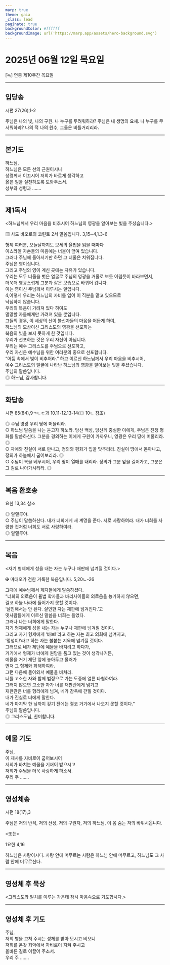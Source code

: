 ```yaml
---
marp: true
theme: gaia
_class: lead
paginate: true
backgroundColor: #ffffff
backgroundImage: url('https://marp.app/assets/hero-background.svg')
---
```


# 2025년 06월 12일 목요일

[녹] 연중 제10주간 목요일  




---

## 입당송

시편 27(26),1-2

주님은 나의 빛, 나의 구원. 나 누구를 두려워하랴? 주님은 내 생명의 요새. 나 누구를 무서워하랴? 나의 적 나의 원수, 그들은 비틀거리리라.  
  


---

## 본기도

하느님,  
하느님은 모든 선의 근원이시니  
성령께서 이끄시어 저희가 바르게 생각하고  
옳은 일을 실천하도록 도와주소서.  
성부와 성령과 …….  
  


---

## 제1독서

<하느님께서 우리 마음을 비추시어 하느님의 영광을 알아보는 빛을 주셨습니다.>

▥ 사도 바오로의 코린토 2서 말씀입니다. 3,15─4,1.3-6

형제 여러분, 오늘날까지도 모세의 율법을 읽을 때마다  
이스라엘 자손들의 마음에는 너울이 덮여 있습니다.  
그러나 주님께 돌아서기만 하면 그 너울은 치워집니다.  
주님은 영이십니다.  
그리고 주님의 영이 계신 곳에는 자유가 있습니다.  
우리는 모두 너울을 벗은 얼굴로 주님의 영광을 거울로 보듯 어렴풋이 바라보면서,  
더욱더 영광스럽게 그분과 같은 모습으로 바뀌어 갑니다.  
이는 영이신 주님께서 이루시는 일입니다.  
4,이렇게 우리는 하느님의 자비를 입어 이 직분을 맡고 있으므로  
낙심하지 않습니다.  
우리의 복음이 가려져 있다 하여도  
멸망할 자들에게만 가려져 있을 뿐입니다.  
그들의 경우, 이 세상의 신이 불신자들의 마음을 어둡게 하여,  
하느님의 모상이신 그리스도의 영광을 선포하는  
복음의 빛을 보지 못하게 한 것입니다.  
우리가 선포하는 것은 우리 자신이 아닙니다.  
우리는 예수 그리스도를 주님으로 선포하고,  
우리 자신은 예수님을 위한 여러분의 종으로 선포합니다.  
“어둠 속에서 빛이 비추어라.” 하고 이르신 하느님께서 우리 마음을 비추시어,  
예수 그리스도의 얼굴에 나타난 하느님의 영광을 알아보는 빛을 주셨습니다.  
주님의 말씀입니다.  
◎ 하느님, 감사합니다.  
  


---

## 화답송

시편 85(84),9ㄱㄴㄷ과 10.11-12.13-14(◎ 10ㄴ 참조)

◎ 주님 영광 우리 땅에 머물리라.  
○ 하느님 말씀을 나는 듣고자 하노라. 당신 백성, 당신께 충실한 이에게, 주님은 진정 평화를 말씀하신다. 그분을 경외하는 이에게 구원이 가까우니, 영광은 우리 땅에 머물리라. ◎  
○ 자애와 진실이 서로 만나고, 정의와 평화가 입을 맞추리라. 진실이 땅에서 돋아나고, 정의가 하늘에서 굽어보리라. ◎  
○ 주님이 복을 베푸시어, 우리 땅이 열매를 내리라. 정의가 그분 앞을 걸어가고, 그분은 그 길로 나아가시리라. ◎  
  


---

## 복음 환호송

요한 13,34 참조

◎ 알렐루야.  
○ 주님이 말씀하신다. 내가 너희에게 새 계명을 준다. 서로 사랑하여라. 내가 너희를 사랑한 것처럼 너희도 서로 사랑하여라.  
◎ 알렐루야.  
  


---

## 복음

<자기 형제에게 성을 내는 자는 누구나 재판에 넘겨질 것이다.>

✠ 마태오가 전한 거룩한 복음입니다. 5,20ㄴ-26

그때에 예수님께서 제자들에게 말씀하셨다.  
“너희의 의로움이 율법 학자들과 바리사이들의 의로움을 능가하지 않으면,  
결코 하늘 나라에 들어가지 못할 것이다.  
‘살인해서는 안 된다. 살인한 자는 재판에 넘겨진다.’고  
옛사람들에게 이르신 말씀을 너희는 들었다.  
그러나 나는 너희에게 말한다.  
자기 형제에게 성을 내는 자는 누구나 재판에 넘겨질 것이다.  
그리고 자기 형제에게 ‘바보!’라고 하는 자는 최고 의회에 넘겨지고,  
‘멍청이!’라고 하는 자는 불붙는 지옥에 넘겨질 것이다.  
그러므로 네가 제단에 예물을 바치려고 하다가,  
거기에서 형제가 너에게 원망을 품고 있는 것이 생각나거든,  
예물을 거기 제단 앞에 놓아두고 물러가  
먼저 그 형제와 화해하여라.  
그런 다음에 돌아와서 예물을 바쳐라.  
너를 고소한 자와 함께 법정으로 가는 도중에 얼른 타협하여라.  
그러지 않으면 고소한 자가 너를 재판관에게 넘기고  
재판관은 너를 형리에게 넘겨, 네가 감옥에 갇힐 것이다.  
내가 진실로 너에게 말한다.  
네가 마지막 한 닢까지 갚기 전에는 결코 거기에서 나오지 못할 것이다.”  
주님의 말씀입니다.  
◎ 그리스도님, 찬미합니다.  
  


---

## 예물 기도

주님,  
이 제사를 자비로이 굽어보시어  
저희가 바치는 예물을 기꺼이 받으시고  
저희가 주님을 더욱 사랑하게 하소서.  
우리 주 …….  
  


---

## 영성체송

시편 18(17),3

주님은 저의 반석, 저의 산성, 저의 구원자, 저의 하느님, 이 몸 숨는 저의 바위시옵니다.  
  
<또는>  
  
1요한 4,16  
  
하느님은 사랑이시다. 사랑 안에 머무르는 사람은 하느님 안에 머무르고, 하느님도 그 사람 안에 머무르신다.  


---

## 영성체 후 묵상

<그리스도와 일치를 이루는 가운데 잠시 마음속으로 기도합시다.>  


---

## 영성체 후 기도

주님,  
저희 병을 고쳐 주시는 성체를 받아 모시고 비오니  
저희를 온갖 죄악에서 자비로이 지켜 주시고  
올바른 길로 이끌어 주소서.  
우리 주 …….